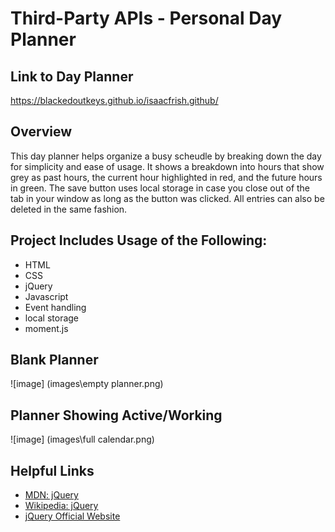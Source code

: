 # Third-Party APIs - Personal Day Planner


## Link to Day Planner
https://blackedoutkeys.github.io/isaacfrish.github/

## Overview
This day planner helps organize a busy scheudle by breaking down the day for simplicity and ease of usage. It shows a breakdown into hours that show grey as past hours, the current hour highlighted in red, and the future hours in green. The save button uses local storage in case you close out of the tab in your window as long as the button was clicked. All entries can also be deleted in the same fashion. 

## Project Includes Usage of the Following:
* HTML
* CSS 
* jQuery
* Javascript
* Event handling
* local storage
* moment.js

## Blank Planner 
![image] (images\empty planner.png)


## Planner Showing Active/Working
![image] (images\full calendar.png)


## Helpful Links
* [MDN: jQuery](https://developer.mozilla.org/en-US/docs/Glossary/jQuery)
* [Wikipedia: jQuery](https://en.wikipedia.org/wiki/JQuery)
* [jQuery Official Website](https://jquery.com/)
